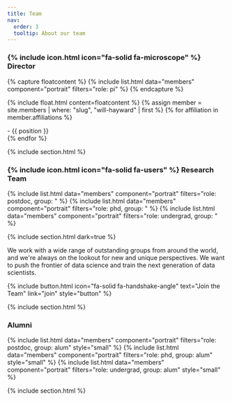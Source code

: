 ```yaml
---
title: Team
nav:
  order: 3
  tooltip: About our team
---
```


### {% include icon.html icon="fa-solid fa-microscope" %} Director 
{% capture floatcontent %}
{% include list.html data="members" component="portrait" filters="role: pi" %} 
{% endcapture %}

{% include float.html content=floatcontent %}
{% assign member = site.members | where: "slug", "will-hayward" | first %}
{% for affiliation in member.affiliations %}
<p style="margin: 0.1px; "> -  {{ position }} </p>
{% endfor %}

{% include section.html %}
### {% include icon.html icon="fa-solid fa-users" %} Research Team
{% include list.html data="members" component="portrait" filters="role: postdoc, group: " %}
{% include list.html data="members" component="portrait" filters="role: phd, group: " %}
{% include list.html data="members" component="portrait" filters="role: undergrad, group: " %}

{% include section.html dark=true %}

We work with a wide range of outstanding groups from around the world, and we're always on the lookout for new and unique perspectives.
We want to push the frontier of data science and train the next generation of data scientists.

{%
  include button.html
  icon="fa-solid fa-handshake-angle"
  text="Join the Team"
  link="join"
  style="button"
%}

{% include section.html %}

### Alumni
{% include list.html data="members" component="portrait" filters="role: postdoc, group: alum" style="small" %}
{% include list.html data="members" component="portrait" filters="role: phd, group: alum" style="small" %}
{% include list.html data="members" component="portrait" filters="role: undergrad, group: alum" style="small" %}

{% include section.html %}

